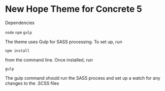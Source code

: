 # New Hope Theme for Concrete 5

Dependencies

`node`
`npm`
`gulp`

The theme uses Gulp for SASS processing.  To set up, run 

`npm install`

from the command line.  Once installed, run

`gulp`

The gulp command should run the SASS process and set up a watch for any changes to the .SCSS files
